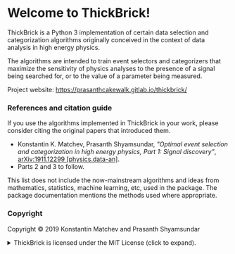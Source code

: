 # Welcome to ThickBrick!

ThickBrick is a Python 3 implementation of certain data selection and categorization algorithms originally conceived in the context of data analysis in high energy physics.

The algorithms are intended to train event selectors and categorizers that maximize the sensitivity of physics analyses to the presence of a signal being searched for, or to the value of a parameter being measured.

Project website: <https://prasanthcakewalk.gitlab.io/thickbrick/>  

### References and citation guide

If you use the algorithms implemented in ThickBrick in your work, please consider citing the original papers that introduced them.

* Konstantin K. Matchev, Prasanth Shyamsundar, _"Optimal event selection and categorization in high energy physics, Part 1: Signal discovery"_, [arXiv:1911.12299 [physics.data-an]](https://arxiv.org/abs/1911.12299).
* Parts 2 and 3 to follow.

This list does not include the now-mainstream algorithms and ideas from mathematics, statistics, machine learning, etc, used in the package. The package documentation mentions the methods used where appropriate.

### Copyright

Copyright &copy; 2019 Konstantin Matchev and Prasanth Shyamsundar  
<details>
<summary>ThickBrick is licensed under the MIT License (click to expand).</summary>
<br>
Permission is hereby granted, free of charge, to any person obtaining a copy
of this software and associated documentation files (the "Software"), to deal
in the Software without restriction, including without limitation the rights
to use, copy, modify, merge, publish, distribute, sublicense, and/or sell
copies of the Software, and to permit persons to whom the Software is
furnished to do so, subject to the following conditions:

The above copyright notice and this permission notice shall be included in all
copies or substantial portions of the Software.

THE SOFTWARE IS PROVIDED "AS IS", WITHOUT WARRANTY OF ANY KIND, EXPRESS OR
IMPLIED, INCLUDING BUT NOT LIMITED TO THE WARRANTIES OF MERCHANTABILITY,
FITNESS FOR A PARTICULAR PURPOSE AND NONINFRINGEMENT. IN NO EVENT SHALL THE
AUTHORS OR COPYRIGHT HOLDERS BE LIABLE FOR ANY CLAIM, DAMAGES OR OTHER
LIABILITY, WHETHER IN AN ACTION OF CONTRACT, TORT OR OTHERWISE, ARISING FROM,
OUT OF OR IN CONNECTION WITH THE SOFTWARE OR THE USE OR OTHER DEALINGS IN THE
SOFTWARE.
</details>
